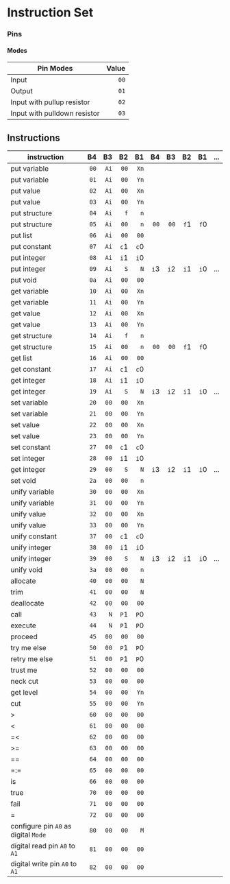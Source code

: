 # Instruction Set

### Pins

#### Modes

| Pin Modes                    | Value |
| ---------------------------- | ----: |
| Input                        |  `00` |
| Output                       |  `01` |
| Input with pullup resistor   |  `02` |
| Input with pulldown resistor |  `03` |

## Instructions

| instruction                          |   B4 |   B3 |   B2 |   B1 |   B4 |   B3 |   B2 |   B1 | ... |
| ------------------------------------ | ---: | ---: | ---: | ---: | ---: | ---: | ---: | ---: | --- |
| put variable                         | `00` | `Ai` | `00` | `Xn` |
| put variable                         | `01` | `Ai` | `00` | `Yn` |
| put value                            | `02` | `Ai` | `00` | `Xn` |
| put value                            | `03` | `Ai` | `00` | `Yn` |
| put structure                        | `04` | `Ai` |  `f` |  `n` |
| put structure                        | `05` | `Ai` | `00` |  `n` | `00` | `00` | `f`1 | `f`0 |
| put list                             | `06` | `Ai` | `00` | `00` |
| put constant                         | `07` | `Ai` | `c`1 | `c`0 |
| put integer                          | `08` | `Ai` | `i`1 | `i`0 |
| put integer                          | `09` | `Ai` |  `S` |  `N` | `i`3 | `i`2 | `i`1 | `i`0 | ... |
| put void                             | `0a` | `Ai` | `00` | `00` |
| get variable                         | `10` | `Ai` | `00` | `Xn` |
| get variable                         | `11` | `Ai` | `00` | `Yn` |
| get value                            | `12` | `Ai` | `00` | `Xn` |
| get value                            | `13` | `Ai` | `00` | `Yn` |
| get structure                        | `14` | `Ai` |  `f` |  `n` |
| get structure                        | `15` | `Ai` | `00` |  `n` | `00` | `00` | `f`1 | `f`0 |
| get list                             | `16` | `Ai` | `00` | `00` |
| get constant                         | `17` | `Ai` | `c`1 | `c`0 |
| get integer                          | `18` | `Ai` | `i`1 | `i`0 |
| get integer                          | `19` | `Ai` |  `S` |  `N` | `i`3 | `i`2 | `i`1 | `i`0 | ... |
| set variable                         | `20` | `00` | `00` | `Xn` |
| set variable                         | `21` | `00` | `00` | `Yn` |
| set value                            | `22` | `00` | `00` | `Xn` |
| set value                            | `23` | `00` | `00` | `Yn` |
| set constant                         | `27` | `00` | `c`1 | `c`0 |
| set integer                          | `28` | `00` | `i`1 | `i`0 |
| get integer                          | `29` | `00` |  `S` |  `N` | `i`3 | `i`2 | `i`1 | `i`0 | ... |
| set void                             | `2a` | `00` | `00` |  `n` |
| unify variable                       | `30` | `00` | `00` | `Xn` |
| unify variable                       | `31` | `00` | `00` | `Yn` |
| unify value                          | `32` | `00` | `00` | `Xn` |
| unify value                          | `33` | `00` | `00` | `Yn` |
| unify constant                       | `37` | `00` | `c`1 | `c`0 |
| unify integer                        | `38` | `00` | `i`1 | `i`0 |
| unify integer                        | `39` | `00` |  `S` |  `N` | `i`3 | `i`2 | `i`1 | `i`0 | ... |
| unify void                           | `3a` | `00` | `00` |  `n` |
| allocate                             | `40` | `00` | `00` |  `N` |
| trim                                 | `41` | `00` | `00` |  `N` |
| deallocate                           | `42` | `00` | `00` | `00` |
| call                                 | `43` |  `N` | `P`1 | `P`0 |
| execute                              | `44` |  `N` | `P`1 | `P`0 |
| proceed                              | `45` | `00` | `00` | `00` |
| try me else                          | `50` | `00` | `P`1 | `P`0 |
| retry me else                        | `51` | `00` | `P`1 | `P`0 |
| trust me                             | `52` | `00` | `00` | `00` |
| neck cut                             | `53` | `00` | `00` | `00` |
| get level                            | `54` | `00` | `00` | `Yn` |
| cut                                  | `55` | `00` | `00` | `Yn` |
| >                                    | `60` | `00` | `00` | `00` |
| <                                    | `61` | `00` | `00` | `00` |
| =<                                   | `62` | `00` | `00` | `00` |
| >=                                   | `63` | `00` | `00` | `00` |
| =\=                                  | `64` | `00` | `00` | `00` |
| =:=                                  | `65` | `00` | `00` | `00` |
| is                                   | `66` | `00` | `00` | `00` |
| true                                 | `70` | `00` | `00` | `00` |
| fail                                 | `71` | `00` | `00` | `00` |
| =                                    | `72` | `00` | `00` | `00` |
| configure pin `A0` as digital `Mode` | `80` | `00` | `00` |  `M` |
| digital read pin `A0` to `A1`        | `81` | `00` | `00` | `00` |
| digital write pin `A0` to `A1`       | `82` | `00` | `00` | `00` |
